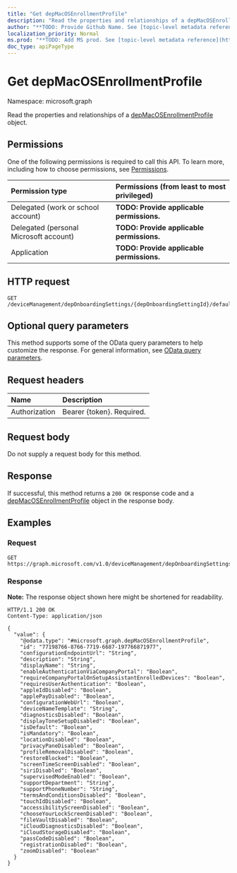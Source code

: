 ```yaml
---
title: "Get depMacOSEnrollmentProfile"
description: "Read the properties and relationships of a depMacOSEnrollmentProfile object."
author: "**TODO: Provide Github Name. See [topic-level metadata reference](https://msgo.azurewebsites.net/add/document/guidelines/metadata.html#topic-level-metadata)**"
localization_priority: Normal
ms.prod: "**TODO: Add MS prod. See [topic-level metadata reference](https://msgo.azurewebsites.net/add/document/guidelines/metadata.html#topic-level-metadata)**"
doc_type: apiPageType
---
```


# Get depMacOSEnrollmentProfile
Namespace: microsoft.graph



Read the properties and relationships of a [depMacOSEnrollmentProfile](../resources/depmacosenrollmentprofile.md) object.

## Permissions
One of the following permissions is required to call this API. To learn more, including how to choose permissions, see [Permissions](/graph/permissions-reference).

|Permission type|Permissions (from least to most privileged)|
|:---|:---|
|Delegated (work or school account)|**TODO: Provide applicable permissions.**|
|Delegated (personal Microsoft account)|**TODO: Provide applicable permissions.**|
|Application|**TODO: Provide applicable permissions.**|

## HTTP request

<!-- {
  "blockType": "ignored"
}
-->
``` http
GET /deviceManagement/depOnboardingSettings/{depOnboardingSettingId}/defaultMacOsEnrollmentProfile
```

## Optional query parameters
This method supports some of the OData query parameters to help customize the response. For general information, see [OData query parameters](/graph/query-parameters).

## Request headers
|Name|Description|
|:---|:---|
|Authorization|Bearer {token}. Required.|

## Request body
Do not supply a request body for this method.

## Response

If successful, this method returns a `200 OK` response code and a [depMacOSEnrollmentProfile](../resources/depmacosenrollmentprofile.md) object in the response body.

## Examples

### Request
<!-- {
  "blockType": "request",
  "name": "get_depmacosenrollmentprofile"
}
-->
``` http
GET https://graph.microsoft.com/v1.0/deviceManagement/depOnboardingSettings/{depOnboardingSettingId}/defaultMacOsEnrollmentProfile
```


### Response
**Note:** The response object shown here might be shortened for readability.
<!-- {
  "blockType": "response",
  "truncated": true,
  "@odata.type": "microsoft.graph.depMacOSEnrollmentProfile"
}
-->
``` http
HTTP/1.1 200 OK
Content-Type: application/json

{
  "value": {
    "@odata.type": "#microsoft.graph.depMacOSEnrollmentProfile",
    "id": "77198766-8766-7719-6687-197766871977",
    "configurationEndpointUrl": "String",
    "description": "String",
    "displayName": "String",
    "enableAuthenticationViaCompanyPortal": "Boolean",
    "requireCompanyPortalOnSetupAssistantEnrolledDevices": "Boolean",
    "requiresUserAuthentication": "Boolean",
    "appleIdDisabled": "Boolean",
    "applePayDisabled": "Boolean",
    "configurationWebUrl": "Boolean",
    "deviceNameTemplate": "String",
    "diagnosticsDisabled": "Boolean",
    "displayToneSetupDisabled": "Boolean",
    "isDefault": "Boolean",
    "isMandatory": "Boolean",
    "locationDisabled": "Boolean",
    "privacyPaneDisabled": "Boolean",
    "profileRemovalDisabled": "Boolean",
    "restoreBlocked": "Boolean",
    "screenTimeScreenDisabled": "Boolean",
    "siriDisabled": "Boolean",
    "supervisedModeEnabled": "Boolean",
    "supportDepartment": "String",
    "supportPhoneNumber": "String",
    "termsAndConditionsDisabled": "Boolean",
    "touchIdDisabled": "Boolean",
    "accessibilityScreenDisabled": "Boolean",
    "chooseYourLockScreenDisabled": "Boolean",
    "fileVaultDisabled": "Boolean",
    "iCloudDiagnosticsDisabled": "Boolean",
    "iCloudStorageDisabled": "Boolean",
    "passCodeDisabled": "Boolean",
    "registrationDisabled": "Boolean",
    "zoomDisabled": "Boolean"
  }
}
```

